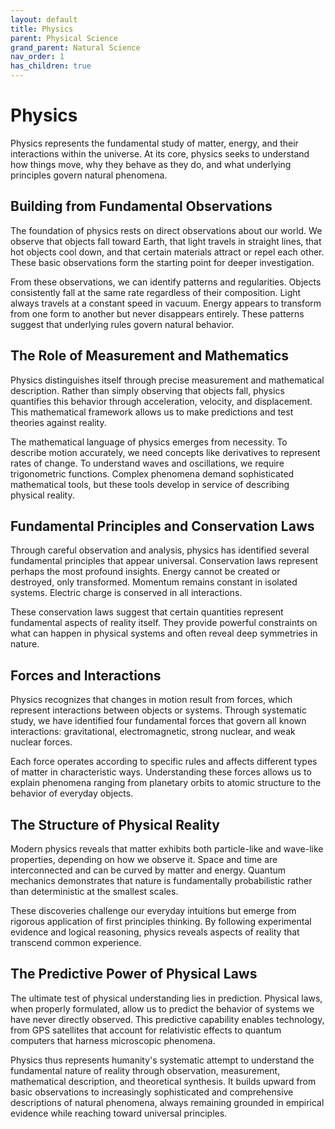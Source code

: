 ```yaml
---
layout: default
title: Physics
parent: Physical Science
grand_parent: Natural Science
nav_order: 1
has_children: true
---
```


# Physics

Physics represents the fundamental study of matter, energy, and their interactions within the universe. At its core, physics seeks to understand how things move, why they behave as they do, and what underlying principles govern natural phenomena.

## Building from Fundamental Observations

The foundation of physics rests on direct observations about our world. We observe that objects fall toward Earth, that light travels in straight lines, that hot objects cool down, and that certain materials attract or repel each other. These basic observations form the starting point for deeper investigation.

From these observations, we can identify patterns and regularities. Objects consistently fall at the same rate regardless of their composition. Light always travels at a constant speed in vacuum. Energy appears to transform from one form to another but never disappears entirely. These patterns suggest that underlying rules govern natural behavior.

## The Role of Measurement and Mathematics

Physics distinguishes itself through precise measurement and mathematical description. Rather than simply observing that objects fall, physics quantifies this behavior through acceleration, velocity, and displacement. This mathematical framework allows us to make predictions and test theories against reality.

The mathematical language of physics emerges from necessity. To describe motion accurately, we need concepts like derivatives to represent rates of change. To understand waves and oscillations, we require trigonometric functions. Complex phenomena demand sophisticated mathematical tools, but these tools develop in service of describing physical reality.

## Fundamental Principles and Conservation Laws

Through careful observation and analysis, physics has identified several fundamental principles that appear universal. Conservation laws represent perhaps the most profound insights. Energy cannot be created or destroyed, only transformed. Momentum remains constant in isolated systems. Electric charge is conserved in all interactions.

These conservation laws suggest that certain quantities represent fundamental aspects of reality itself. They provide powerful constraints on what can happen in physical systems and often reveal deep symmetries in nature.

## Forces and Interactions

Physics recognizes that changes in motion result from forces, which represent interactions between objects or systems. Through systematic study, we have identified four fundamental forces that govern all known interactions: gravitational, electromagnetic, strong nuclear, and weak nuclear forces.

Each force operates according to specific rules and affects different types of matter in characteristic ways. Understanding these forces allows us to explain phenomena ranging from planetary orbits to atomic structure to the behavior of everyday objects.

## The Structure of Physical Reality

Modern physics reveals that matter exhibits both particle-like and wave-like properties, depending on how we observe it. Space and time are interconnected and can be curved by matter and energy. Quantum mechanics demonstrates that nature is fundamentally probabilistic rather than deterministic at the smallest scales.

These discoveries challenge our everyday intuitions but emerge from rigorous application of first principles thinking. By following experimental evidence and logical reasoning, physics reveals aspects of reality that transcend common experience.

## The Predictive Power of Physical Laws

The ultimate test of physical understanding lies in prediction. Physical laws, when properly formulated, allow us to predict the behavior of systems we have never directly observed. This predictive capability enables technology, from GPS satellites that account for relativistic effects to quantum computers that harness microscopic phenomena.

Physics thus represents humanity's systematic attempt to understand the fundamental nature of reality through observation, measurement, mathematical description, and theoretical synthesis. It builds upward from basic observations to increasingly sophisticated and comprehensive descriptions of natural phenomena, always remaining grounded in empirical evidence while reaching toward universal principles.
